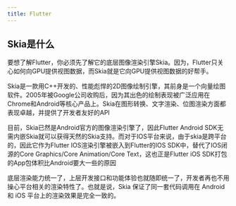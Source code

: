 ```yaml
---
title: Flutter
---
```


## Skia是什么
要想了解Flutter，你必须先了解它的底层图像渲染引擎Skia。因为，Flutter只关心如何向GPU提供视图数据，而Skia就是它向GPU提供视图数据的好帮手。

Skia是一款用C++开发的、性能彪悍的2D图像绘制引擎，其前身是一个向量绘图软件。2005年被Google公司收购后，因为其出色的绘制表现被广泛应用在Chrome和Android等核心产品上。Skia在图形转换、文字渲染、位图渲染方面都表现卓越，并提供了开发者友好的API

目前，Skia已然是Android官方的图像渲染引擎了，因此Flutter Android SDK无需内嵌Skia就可以获得天然的Skia支持。而对于IOS平台来说，由于skia是跨平台的，因此它作为Flutter IOS渲染引擎被嵌入到Flutter的IOS SDK中，替代了IOS闭源的Core Graphics/Core Animation/Core Text，这也正是Flutter iOS SDK打包的App包体积比Android要大一些的原因

底层渲染能力统一了，上层开发接口和功能体验也就随即统一了，开发者再也不用操心平台相关的渲染特性了。也就是说，Skia 保证了同一套代码调用在 Android 和 iOS 平台上的渲染效果是完全一致的。


